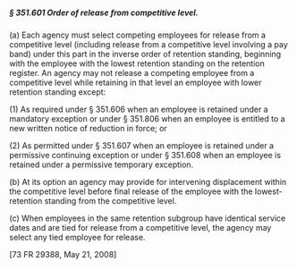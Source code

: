 ##### § 351.601 Order of release from competitive level. #####

(a) Each agency must select competing employees for release from a competitive level (including release from a competitive level involving a pay band) under this part in the inverse order of retention standing, beginning with the employee with the lowest retention standing on the retention register. An agency may not release a competing employee from a competitive level while retaining in that level an employee with lower retention standing except:

(1) As required under § 351.606 when an employee is retained under a mandatory exception or under § 351.806 when an employee is entitled to a new written notice of reduction in force; or

(2) As permitted under § 351.607 when an employee is retained under a permissive continuing exception or under § 351.608 when an employee is retained under a permissive temporary exception.

(b) At its option an agency may provide for intervening displacement within the competitive level before final release of the employee with the lowest-retention standing from the competitive level.

(c) When employees in the same retention subgroup have identical service dates and are tied for release from a competitive level, the agency may select any tied employee for release.

[73 FR 29388, May 21, 2008]